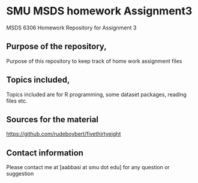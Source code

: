 # SMU MSDS homework Assignment3
MSDS 6306 Homework Repository for Assignment 3

## Purpose of the repository, 
Purpose of this repository to keep track of home work assignment files

## Topics included, 
Topics included are for R programming, some dataset packages, reading files etc.

## Sources for the material 
https://github.com/rudeboybert/fivethirtyeight

## Contact information 
Please contact me at [aabbasi at smu dot edu] for any question or suggestion


